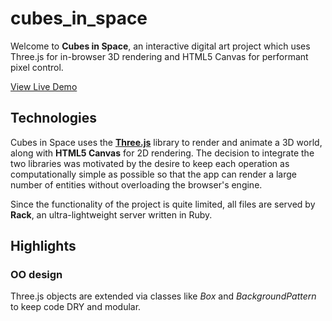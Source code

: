 # cubes_in_space
Welcome to __Cubes in Space__, an interactive digital art project which uses Three.js for in-browser 3D rendering and HTML5 Canvas for performant pixel control.

<a href="https://cubes-in-space.herokuapp.com/" target="_blank">View Live Demo</a>

## Technologies

Cubes in Space uses the <a href="https://threejs.org/" target="_blank">__Three.js__</a> library to render and animate a 3D world, along with __HTML5 Canvas__ for 2D rendering. The decision to integrate the two libraries was motivated by the desire to keep each operation as computationally simple as possible so that the app can render a large number of entities without overloading the browser's engine. 

Since the functionality of the project is quite limited, all files are served by __Rack__, an ultra-lightweight server written in Ruby.

## Highlights

### OO design
Three.js objects are extended via classes like _Box_ and _BackgroundPattern_ to keep code DRY and modular.
